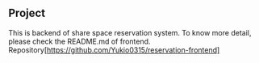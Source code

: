 ## Project

This is backend of share space reservation system.
To know more detail, please check the README.md of frontend.
Repository[https://github.com/Yukio0315/reservation-frontend]
